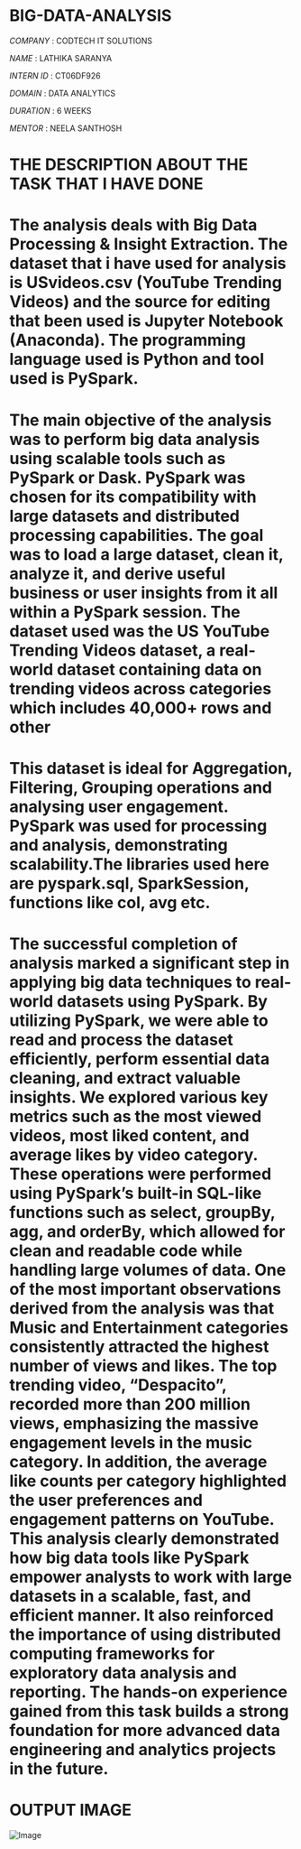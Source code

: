 # BIG-DATA-ANALYSIS

*COMPANY* : CODTECH IT SOLUTIONS

*NAME* : LATHIKA SARANYA

*INTERN ID* : CT06DF926

*DOMAIN* : DATA ANALYTICS

*DURATION* : 6 WEEKS

*MENTOR* : NEELA SANTHOSH

# THE DESCRIPTION ABOUT THE TASK THAT I HAVE DONE

# The analysis deals with Big Data Processing & Insight Extraction. The dataset that i have used for analysis is  USvideos.csv (YouTube Trending Videos) and the source for editing that been used is  Jupyter Notebook (Anaconda). The programming language used is Python and tool used is PySpark.
# The main objective of the analysis was to perform big data analysis using scalable tools such as PySpark or Dask. PySpark was chosen for its compatibility with large datasets and distributed processing capabilities. The goal was to load a large dataset, clean it, analyze it, and derive useful business or user insights from it all within a PySpark session. The dataset used was the US YouTube Trending Videos dataset, a real-world dataset containing data on trending videos across categories which includes 40,000+ rows and other
# This dataset is ideal for Aggregation, Filtering, Grouping operations and analysing user engagement. PySpark was used for processing and analysis, demonstrating scalability.The libraries used here are pyspark.sql, SparkSession, functions like col, avg etc.
# The successful completion of analysis marked a significant step in applying big data techniques to real-world datasets using PySpark. By utilizing PySpark, we were able to read and process the dataset efficiently, perform essential data cleaning, and extract valuable insights. We explored various key metrics such as the most viewed videos, most liked content, and average likes by video category. These operations were performed using PySpark’s built-in SQL-like functions such as select, groupBy, agg, and orderBy, which allowed for clean and readable code while handling large volumes of data. One of the most important observations derived from the analysis was that Music and Entertainment categories consistently attracted the highest number of views and likes. The top trending video, “Despacito”,  recorded more than 200 million views, emphasizing the massive engagement levels in the music category. In addition, the average like counts per category highlighted the user preferences and engagement patterns on YouTube. This analysis clearly demonstrated how big data tools like PySpark empower analysts to work with large datasets in a scalable, fast, and efficient manner. It also reinforced the importance of using distributed computing frameworks for exploratory data analysis and reporting. The hands-on experience gained from this task builds a strong foundation for more advanced data engineering and analytics projects in the future.

# OUTPUT IMAGE 

![Image](https://github.com/user-attachments/assets/49d21fb1-60ea-4ac8-904a-8bd77e60cbae)

